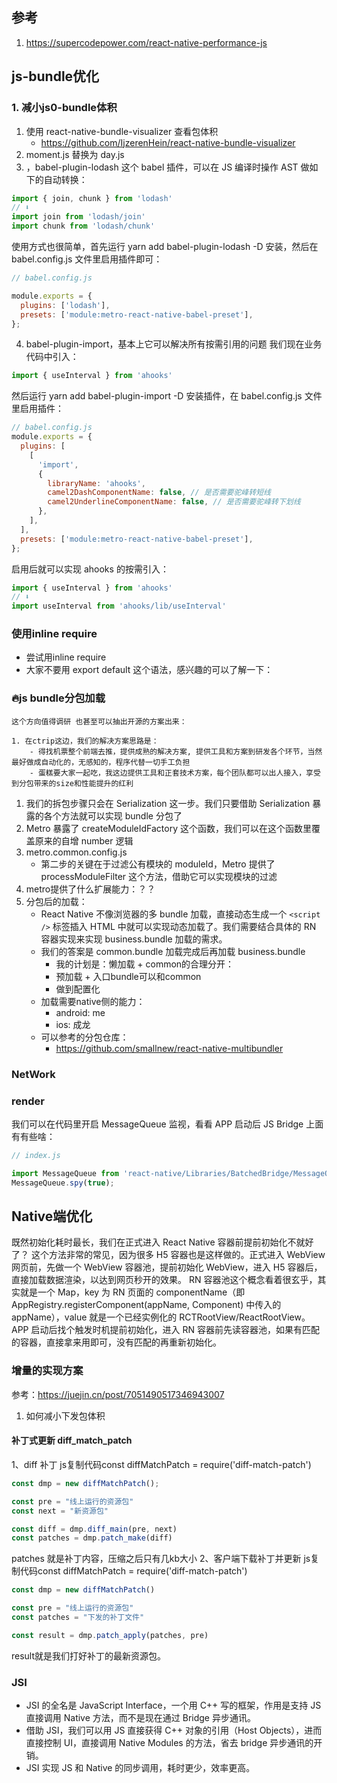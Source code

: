 ## 参考
1. https://supercodepower.com/react-native-performance-js

## js-bundle优化
### 1. 减小js0-bundle体积
1. 使用 react-native-bundle-visualizer 查看包体积
    - https://github.com/IjzerenHein/react-native-bundle-visualizer
2. moment.js 替换为 day.js
3. ，babel-plugin-lodash 这个 babel 插件，可以在 JS 编译时操作 AST 做如下的自动转换：
```js
import { join, chunk } from 'lodash'
// ⬇️
import join from 'lodash/join'
import chunk from 'lodash/chunk'
```
使用方式也很简单，首先运行 yarn add babel-plugin-lodash -D 安装，然后在 babel.config.js 文件里启用插件即可：
```js
// babel.config.js

module.exports = {
  plugins: ['lodash'],
  presets: ['module:metro-react-native-babel-preset'],
};
```
4. babel-plugin-import，基本上它可以解决所有按需引用的问题
我们现在业务代码中引入：
```js
import { useInterval } from 'ahooks'
```
然后运行 yarn add babel-plugin-import -D 安装插件，在 babel.config.js 文件里启用插件：
```js
// babel.config.js
module.exports = {
  plugins: [
    [
      'import',
      {
        libraryName: 'ahooks',
        camel2DashComponentName: false, // 是否需要驼峰转短线
        camel2UnderlineComponentName: false, // 是否需要驼峰转下划线
      },
    ],
  ],
  presets: ['module:metro-react-native-babel-preset'],
};
```
启用后就可以实现 ahooks 的按需引入：
```js
import { useInterval } from 'ahooks'
// ⬇️
import useInterval from 'ahooks/lib/useInterval'
```
### 使用inline require
- 尝试用inline require
- 大家不要用 export default 这个语法，感兴趣的可以了解一下：

### 🔥js bundle分包加载
```
这个方向值得调研 也甚至可以抽出开源的方案出来：

1. 在ctrip这边，我们的解决方案思路是：
    - 得找机票整个前端去推，提供成熟的解决方案, 提供工具和方案到研发各个环节，当然最好做成自动化的，无感知的，程序代替一切手工负担
    - 蛋糕要大家一起吃，我这边提供工具和正套技术方案，每个团队都可以出人接入，享受到分包带来的size和性能提升的红利
```
1. 我们的拆包步骤只会在 Serialization 这一步。我们只要借助 Serialization 暴露的各个方法就可以实现 bundle 分包了
2. Metro 暴露了 createModuleIdFactory 这个函数，我们可以在这个函数里覆盖原来的自增 number 逻辑
3. metro.common.config.js
    - 第二步的关键在于过滤公有模块的 moduleId，Metro 提供了 processModuleFilter 这个方法，借助它可以实现模块的过滤
4. metro提供了什么扩展能力：？？
5. 分包后的加载：
    - React Native 不像浏览器的多 bundle 加载，直接动态生成一个 ```<script />``` 标签插入 HTML 中就可以实现动态加载了。我们需要结合具体的 RN 容器实现来实现 business.bundle 加载的需求。
    - 我们的答案是 common.bundle 加载完成后再加载 business.bundle
        - 我的计划是：懒加载 + common的合理分开：
        - 预加载 + 入口bundle可以和common
        - 做到配置化
    - 加载需要native侧的能力：
        - android: me
        - ios: 成龙
    - 可以参考的分包仓库：
        - https://github.com/smallnew/react-native-multibundler
### NetWork
### render
我们可以在代码里开启 MessageQueue 监视，看看 APP 启动后 JS Bridge 上面有有些啥：
```js
// index.js

import MessageQueue from 'react-native/Libraries/BatchedBridge/MessageQueue'
MessageQueue.spy(true);
```

## Native端优化
既然初始化耗时最长，我们在正式进入 React Native 容器前提前初始化不就好了？
这个方法非常的常见，因为很多 H5 容器也是这样做的。正式进入 WebView 网页前，先做一个 WebView 容器池，提前初始化 WebView，进入 H5 容器后，直接加载数据渲染，以达到网页秒开的效果。
RN 容器池这个概念看着很玄乎，其实就是一个 Map，key 为 RN 页面的 componentName（即 AppRegistry.registerComponent(appName, Component) 中传入的 appName），value 就是一个已经实例化的 RCTRootView/ReactRootView。
APP 启动后找个触发时机提前初始化，进入 RN 容器前先读容器池，如果有匹配的容器，直接拿来用即可，没有匹配的再重新初始化。


### 增量的实现方案
参考：https://juejin.cn/post/7051490517346943007
1. 如何减小下发包体积
#### 补丁式更新 diff_match_patch
1、diff 补丁
js复制代码const diffMatchPatch = require('diff-match-patch')
```js
const dmp = new diffMatchPatch();

const pre = "线上运行的资源包"
const next = "新资源包"

const diff = dmp.diff_main(pre, next)
const patches = dmp.patch_make(diff)
```
patches 就是补丁内容，压缩之后只有几kb大小
2、客户端下载补丁并更新
js复制代码const diffMatchPatch = require('diff-match-patch')
```js
const dmp = new diffMatchPatch()

const pre = "线上运行的资源包"
const patches = "下发的补丁文件"

const result = dmp.patch_apply(patches, pre)
```

result就是我们打好补丁的最新资源包。

### JSI
- JSI 的全名是 JavaScript Interface，一个用 C++ 写的框架，作用是支持 JS 直接调用 Native 方法，而不是现在通过 Bridge 异步通讯。
- 借助 JSI，我们可以用 JS 直接获得 C++ 对象的引用（Host Objects），进而直接控制 UI，直接调用 Native Modules 的方法，省去 bridge 异步通讯的开销。
- JSI 实现 JS 和 Native 的同步调用，耗时更少，效率更高。



